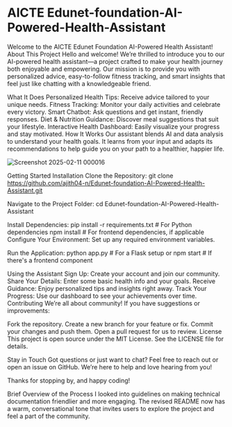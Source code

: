 # AICTE Edunet-foundation-AI-Powered-Health-Assistant
Welcome to the AICTE Edunet Foundation AI-Powered Health Assistant!
About This Project
Hello and welcome! We’re thrilled to introduce you to our AI-powered health assistant—a project crafted to make your health journey both enjoyable and empowering. Our mission is to provide you with personalized advice, easy-to-follow fitness tracking, and smart insights that feel just like chatting with a knowledgeable friend.

What It Does
Personalized Health Tips: Receive advice tailored to your unique needs.
Fitness Tracking: Monitor your daily activities and celebrate every victory.
Smart Chatbot: Ask questions and get instant, friendly responses.
Diet & Nutrition Guidance: Discover meal suggestions that suit your lifestyle.
Interactive Health Dashboard: Easily visualize your progress and stay motivated.
How It Works
Our assistant blends AI and data analysis to understand your health goals. It learns from your input and adapts its recommendations to help guide you on your path to a healthier, happier life.

![Screenshot 2025-02-11 000016](https://github.com/user-attachments/assets/3e1431e5-bcb7-4985-a124-65eb0b781076)

Getting Started
Installation
Clone the Repository:
git clone https://github.com/ajith04-n/Edunet-foundation-AI-Powered-Health-Assistant.git

Navigate to the Project Folder:
cd Edunet-foundation-AI-Powered-Health-Assistant

Install Dependencies:
pip install -r requirements.txt  # For Python dependencies
npm install                      # For frontend dependencies, if applicable
Configure Your Environment: Set up any required environment variables.

Run the Application:
python app.py  # For a Flask setup
or
npm start  # If there's a frontend component

Using the Assistant
Sign Up: Create your account and join our community.
Share Your Details: Enter some basic health info and your goals.
Receive Guidance: Enjoy personalized tips and insights right away.
Track Your Progress: Use our dashboard to see your achievements over time.
Contributing
We’re all about community! If you have suggestions or improvements:

Fork the repository.
Create a new branch for your feature or fix.
Commit your changes and push them.
Open a pull request for us to review.
License
This project is open source under the MIT License. See the LICENSE file for details.

Stay in Touch
Got questions or just want to chat? Feel free to reach out or open an issue on GitHub. We’re here to help and love hearing from you!

Thanks for stopping by, and happy coding!

Brief Overview of the Process
I looked into guidelines on making technical documentation friendlier and more engaging. The revised README now has a warm, conversational tone that invites users to explore the project and feel a part of the community.
